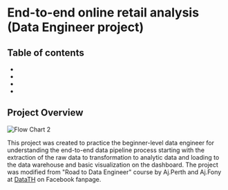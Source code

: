 # End-to-end online retail analysis (Data Engineer project)
## Table of contents
-
-
-
-

## Project Overview
![Flow Chart 2](https://user-images.githubusercontent.com/95965281/192148727-b1acfa5a-c988-46cd-b7b6-38e4fcd288b6.jpg)

This project was created to practice the beginner-level data engineer for understanding the end-to-end data pipeline process starting with the extraction of the raw data to transformation to analytic data and loading to the data warehouse and basic visualization on the dashboard. The project was modified from "Road to Data Engineer" course by Aj.Perth and Aj.Fony at [DataTH](https://www.facebook.com/datasciencechill) on Facebook fanpage.
